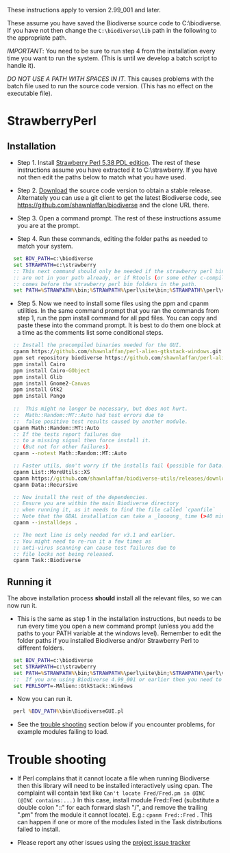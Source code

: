 These instructions apply to version 2.99_001 and later.

These assume you have saved the Biodiverse source code to C:\biodiverse.  If you have not then change the `C:\biodiverse\lib` path in the following to the appropriate path.

_IMPORTANT_:  You need to be sure to run step 4 from the installation every time you want to run the system.  (This is until we develop a batch script to handle it).

_DO NOT USE A PATH WITH SPACES IN IT_.  This causes problems with the batch file used to run the source code version.  (This has no effect on the executable file).


# StrawberryPerl #


## Installation ##


*  Step 1.  Install [Strawberry Perl 5.38 PDL edition](https://github.com/StrawberryPerl/Perl-Dist-Strawberry/releases/download/SP_5380_5361/strawberry-perl-5.38.0.1-64bit-PDL.zip).  The rest of these instructions assume you have extracted it to C:\strawberry.  If you have not then edit the paths below to match what you have used.  

*  Step 2.  [Download](Downloads) the source code version to obtain a stable release.  Alternately you can use a git client to get the latest Biodiverse code, see https://github.com/shawnlaffan/biodiverse and the clone URL there.

*  Step 3.  Open a command prompt.  The rest of these instructions assume you are at the prompt.

*  Step 4.  Run these commands, editing the folder paths as needed to match your system.

```cmd
  set BDV_PATH=c:\biodiverse
  set STRAWPATH=c:\strawberry
  :: This next command should only be needed if the strawberry perl bin folders 
  :: are not in your path already, or if Rtools (or some other c-compiler toolset) 
  :: comes before the strawberry perl bin folders in the path.
  set PATH=%STRAWPATH%\bin;%STRAWPATH%\perl\site\bin;%STRAWPATH%\perl\vendor\bin;%STRAWPATH%\perl\bin;%PATH%
```

*  Step 5.  Now we need to install some files using the ppm and cpanm utilities.  In the same command prompt that you ran the commands from step 1, run the ppm install command for all ppd files.  You can copy and paste these into the command prompt.  It is best to do them one block at a time as the comments list some conditional steps.  

```cmd
  :: Install the precompiled binaries needed for the GUI.
  cpanm https://github.com/shawnlaffan/perl-alien-gtkstack-windows.git
  ppm set repository biodiverse https://github.com/shawnlaffan/perl-alien-gtkstack-windows/releases/download/first_upload/
  ppm install Cairo
  ppm install Cairo-GObject
  ppm install Glib
  ppm install Gnome2-Canvas
  ppm install Gtk2
  ppm install Pango
  
  ::  This might no longer be necessary, but does not hurt.  
  ::  Math::Random::MT::Auto had test errors due to 
  ::  false positive test results caused by another module.
  cpanm Math::Random::MT::Auto
  :: If the tests report failures due 
  :: to a missing signal then force install it.
  :: (But not for other failures).
  cpanm --notest Math::Random::MT::Auto

  :: Faster utils, don't worry if the installs fail (possible for Data::Recursive)
  cpanm List::MoreUtils::XS
  cpanm https://github.com/shawnlaffan/biodiverse-utils/releases/download/v1.08/Biodiverse-Utils-1.08.tar.gz
  cpanm Data::Recursive

  :: Now install the rest of the dependencies.  
  :: Ensure you are within the main Biodiverse directory 
  :: when running it, as it needs to find the file called `cpanfile`
  :: Note that the GDAL installation can take a _loooong_ time (>40 minutes)
  cpanm --installdeps .

  :: The next line is only needed for v3.1 and earlier.
  :: You might need to re-run it a few times as 
  :: anti-virus scanning can cause test failures due to 
  :: file locks not being released.
  cpanm Task::Biodiverse

```


## Running it ##

The above installation process **should** install all the relevant files, so we can now run it.

*  This is the same as step 1 in the installation instructions, but needs to be run every time you open a new command prompt (unless you add the paths to your PATH variable at the windows level).  Remember to edit the folder paths if you installed Biodiverse and/or Strawberry Perl to different folders.

```cmd
  set BDV_PATH=c:\biodiverse
  set STRAWPATH=c:\strawberry
  set PATH=%STRAWPATH%\bin;%STRAWPATH%\perl\site\bin;%STRAWPATH%\perl\vendor\bin;%STRAWPATH%\perl\bin;%BDV_PATH%\bin;%PATH%
  ::  If you are using Biodiverse 4.99_001 or earlier then you need to add one module to the default set, otherwise this can be skipped.
  set PERL5OPT=-MAlien::GtkStack::Windows 
```

*  Now you can run it.

```cmd
  perl %BDV_PATH%\bin\BiodiverseGUI.pl
```


  * See the [trouble shooting](#trouble-shooting) section below if you encounter problems, for example modules failing to load.


# Trouble shooting #

  * If Perl complains that it cannot locate a file when running Biodiverse then this library will need to be installed interactively using cpan. The complaint will contain text like `Can't locate Fred/Fred.pm in @INC (@INC contains:...)`  In this case, install module Fred::Fred (substitute a double colon "::" for each forward slash "/", and remove the trailing ".pm" from the module it cannot locate). E.g.: `cpanm Fred::Fred` . This can happen if one or more of the modules listed in the Task distributions failed to install.

  * Please report any other issues using the [project issue tracker](https://github.com/shawnlaffan/biodiverse/issues/)